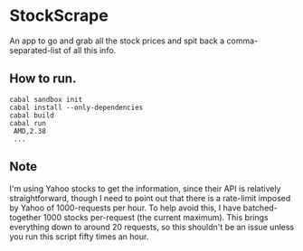 # StockScrape
An app to go and grab all the stock prices and spit back a comma-separated-list of all this info.


## How to run. 
```
cabal sandbox init
cabal install --only-dependencies
cabal build
cabal run
 AMD,2.38 
 ...
```

## Note
I'm using Yahoo stocks to get the information, since their API is relatively straightforward, though I need to point out that there is a rate-limit imposed by Yahoo of 1000-requests per hour.  To help avoid this, I have batched-together 1000 stocks per-request (the current maximum). This brings everything down to around 20 requests, so this shouldn't be an issue unless you run this script fifty times an hour.


